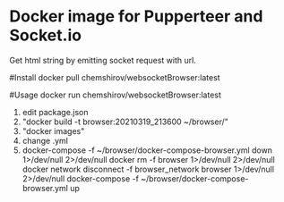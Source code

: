 # Docker image for Pupperteer and Socket.io
Get html string by emitting socket request with url.

#Install
docker pull chemshirov/websocketBrowser:latest

#Usage
docker run chemshirov/websocketBrowser:latest



1. edit package.json
2. "docker build -t browser:20210319_213600 ~/browser/"
3. "docker images"
4. change .yml
5. 
	docker-compose -f ~/browser/docker-compose-browser.yml down 1>/dev/null 2>/dev/null
	docker rm -f browser 1>/dev/null 2>/dev/null
	docker network disconnect -f browser_network browser 1>/dev/null 2>/dev/null
	docker-compose -f ~/browser/docker-compose-browser.yml up